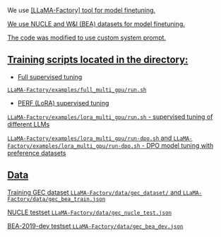 We use <a href="https://github.com/hiyouga/LLaMA-Factory/tree/main">[LLaMA-Factory] tool for model finetuning.

We use NUCLE and W\&I (BEA) datasets for model finetuning.

The code was modified to use custom system prompt.


## Training scripts located in the directory:

* Full supervised tuning

`LLaMA-Factory/examples/full_multi_gpu/run.sh`

* PERF (LoRA) supervised tuning

`LLaMA-Factory/examples/lora_multi_gpu/run.sh` - supervised tuning of different LLMs

`LLaMA-Factory/examples/lora_multi_gpu/run-dpo.sh`  and `LLaMA-Factory/examples/lora_multi_gpu/run-dpo.sh`  - DPO model tuning with preference datasets

## Data

Training GEC dataset `LLaMA-Factory/data/gec_dataset/` and `LLaMA-Factory/data/gec_bea_train.json`

NUCLE testset `LLaMA-Factory/data/gec_nucle_test.json`

BEA-2019-dev testset `LLaMA-Factory/data/gec_bea_dev.json`
